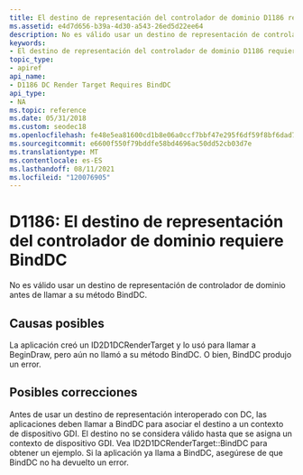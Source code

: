 ```yaml
---
title: El destino de representación del controlador de dominio D1186 requiere BindDC
ms.assetid: e4d7d656-b39a-4d30-a543-26ed5d22ee64
description: No es válido usar un destino de representación de controlador de dominio antes de llamar a su método BindDC.
keywords:
- El destino de representación del controlador de dominio D1186 requiere BindDC Direct2D
topic_type:
- apiref
api_name:
- D1186 DC Render Target Requires BindDC
api_type:
- NA
ms.topic: reference
ms.date: 05/31/2018
ms.custom: seodec18
ms.openlocfilehash: fe48e5ea81600cd1b8e06a0ccf7bbf47e295f6df59f8bf6dad72031d70b175aa
ms.sourcegitcommit: e6600f550f79bddfe58bd4696ac50dd52cb03d7e
ms.translationtype: MT
ms.contentlocale: es-ES
ms.lasthandoff: 08/11/2021
ms.locfileid: "120076905"
---
```

# <a name="d1186-dc-render-target-requires-binddc"></a>D1186: El destino de representación del controlador de dominio requiere BindDC

No es válido usar un destino de representación de controlador de dominio antes de llamar a su método BindDC.






 

## <a name="possible-causes"></a>Causas posibles

La aplicación creó un ID2D1DCRenderTarget y lo usó para llamar a BeginDraw, pero aún no llamó a su método BindDC. O bien, BindDC produjo un error.

## <a name="possible-fixes"></a>Posibles correcciones

Antes de usar un destino de representación interoperado con DC, las aplicaciones deben llamar a BindDC para asociar el destino a un contexto de dispositivo GDI. El destino no se considera válido hasta que se asigna un contexto de dispositivo GDI. Vea ID2D1DCRenderTarget::BindDC para obtener un ejemplo. Si la aplicación ya llama a BindDC, asegúrese de que BindDC no ha devuelto un error.

 

 




